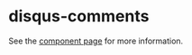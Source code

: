 disqus-comments
================

See the [component page](http://elements.divshot.io/disqus-comments) for more information.